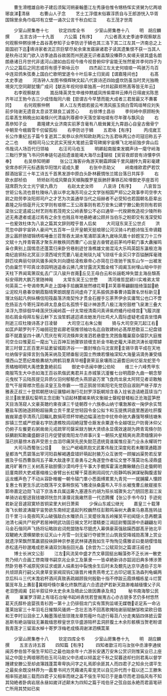<!-- { "loadSidebar": true } -->
　　曹生滑稽雄自称子建后须髯河朔豪翰墨江左秀康伯惟令甥杨恽实贤舅为忆两琅琊哀涕清昼
　　右曹山人子念
　　艺士工浮儇末俗寡淳质自与王郎游恍入华胥国锦里余角巾临邛有立壁一诵次公言千秋白虹泣
　　右王茂才世周














　　少室山房集巻十七
　　钦定四库全书
　　少室山房集巻十八
　　明　胡应麟　撰
　　五言古诗一十九首
　　六公篇【有序】
　　六公者髙太史季迪李观察献吉何观察仲黙徐博士昌谷髙参知子业李防访于鳞也其三洛下其二江左其一济南总之上距国初下迄靖诗家者流正宗巨擘尽矣余束发寤寐诸君子读其遗集恨不获一当其人是秋舟过吴门欲入访季迪昌谷故居而州民遂无识者盖頽没榛莽久矣嗟夫彼其盛名朗朗悬诸日月世代非逺河山邈如由后视今维今视昔俯仰宇宙能无怅然爰并李何四子为六公之篇后之同志或将有感于斯咏云尔
　　四杰起江左太史何琅琅一鸣骇万鸟百中连双鸧朱弦奏上国白纻歌明堂遂令十叶后率土归吴阊【谓嘉隆间也】
　　右髙太史季迪
　　河洛钟人龙图书倏辉映文起八代衰诗还四始盛坎防虽当时灵光独晩境突兀空同颠犹懐广成问【献吉年视何徐辈独髙一时并起薛郑熊髙等皆无年云】
　　右李观察献吉
　　嵩岳降英灵生申维仲黙威凤抟紫霄祥云捧丹日得嵗劣陈思齐年过王勃今古三少成惜哉同六极【尝谓古今早慧而能大成者三君居最又不夀畧同】
　　右何观察仲黙
　　斯人江左秀朗若披云岑清风振玉佩白雪鸣瑶琴应刘失前步陆谢无遗音太息谈艺録良工诚苦心
　　右徐博士昌谷
　　李何峙中原顾盼失后辈髙生稍晩出如渑倏兴代清庙列尊彛中天落空翠咄嗟有尽年骤与飘风会
　　右髙叅知子业
　　嘉隆建大业济南实前茅含毫有八极耸翼无九霄遐心自皇古傲骨宁中朝至今蛾眉雪千仞留孤标
　　右李防访于鳞
　　五君咏【有序】
　　丙戌嵗王长公作重纪五子篇今复逝其二矣叅以余所知欧赵两公为五君咏两公亦司冦旧称五子之二也
　　桓桓司马公文武实天授大笔摅云雷穹碑揭宇宙横飞北地前独步弇山后伟哉词人场百代归领袖
　　右汪司马伯玉
　　明卿起南服束发嫺声诗一麾守岭海三黜行罗施飞书问供奉链句追拾遗谁能竭大海尽出瑚枝【吴官夜郎尝有诗懐李供奉】
　　右吴叅知明卿
　　张公江海客丱角游天朝霜蹄躏千里风翮抟九霄彩毫建安席赤帜开元标遇我华阳馆片诺成久要
　　右张中丞助父
　　岭南维欧君俨若饮醇酒拙宦三十年工诗五千首黑发游中原白头卧林薮惆怅兰隂台落日共挥手
　　右欧水部桢伯
　　矫矫赵司成风槩自天植胸腹罗星辰肺肝秉铁石轮埋御史亭座首司冦席蔚为文士光宁彼九鼎力
　　右赵太史汝师
　　八哀诗【有序】
　　八哀皆当世钜公名流也昔杜陵咏八哀以李北海苏司业之文学张相国严郑公之政事李司空李大尉之勋劳李汝阳郑司户之才艺为次盖通举当代之烜赫者不必受知也若国朝名臣辈出嘉隆之际倍蓰开元文学则有琅琊二王公政事则有若万安朱公建宁滕公勳劳则有若铜梁张公定逺戚公材艺则有若茂苑文公岭表黎公不必曰通举一代揆厥攸造视少陵所称述无弗逮者或逺过焉有之余生也贱且年地悬絶诸公顾并当伯乐之盼即交有浅深受知一也爰效杜体为八哀之篇其文辞则瞠乎昔人后矣
　　大司冦东吴王公世贞
　　洪荒忽中辟宇宙钟人豪间气五百年一旦开皇朝天挺琅琊公河汉骑斗杓题诗恼玉帝谪籍游尘嚣肝肠错锦绣咳唾垂兰苕胷吞太湖水笔涌耶溪涛九嵗咏凤凰十龄题宝刀十三作文赋十九抟青霄髙才聚东井散秩同西曹广心出皇古奋臂追前茅呜呼蓟门事大纛摧鸣枭仓黄别上国惕息还蓬蒿归来卧穷巷削迹甘渔樵雄文凿混沌大乐鸣英韶东瀛极沧海南纪逾铜标北冥亘沙漠西域穷荒要八埏走琬琰九域飞琼瑶千金买只字百镒酬挥毫瑰辞匹坟典丽句骈风骚多闻失刘向捷给凌枚皋帝心亦简在日夜驰干旄东山乍一出被发仍由巢竺干叩真诠漆园明逍遥香云拂几席甘露流天瓢金棺下阊阖玉树埋山坳中华折天柱下界闻鸾箫双虬去广汉八骏升岧嶤丘见王母白云和长謡乾坤失盟主海岳頽髙标安得跨大鹏万里随神飚
　　太常东吴王公世懋
　　清河维哲昆颍川实难弟太常何英英二十夸谒帝隽声走上国唾手拾巍第居然棣花萼并芙蓉蒂翩翻擅绮藻韶絶尘泥皎月悬春空朝霞豁晴霁朗朗屋百间虚舟了无系振佩游春曹诗篇骤名世标新见理汰俗起凡例纵横信阳筏磊落济南契怜才贯金石握手忘荼荠伊余实庸驽公也口不啻扢扬亘古今寄托深祢禘太息身后名孤愤千载计神游贯八极江海穷鼓枻飞泉潄三叠大泽浮九漈徘徊华峰莲厌饫闽岭荔一纡太常绶清斋问真谛紫府繙丹经绛宫飞履洪崖拍右肩金母拜左髻云軿下五浊笙鹤遽迢递龙虵发丹灶鸡犬入霞际虚疑老成丧坐惜典刑逝三叹杜陵诗髙才日凌替
　　大司空江右朱公衡
　　猗与大司空突兀起江右如匡庐颠罗列千万岫弱冠登岩廊老宿推领袖功名迄自致建树必髙厚厯敭亘二纪盘错靡不就嘉皇四十禩八荒庆在宥河流倏奔突淮泗若悬霤生灵困鱼鼈巢窟杂猿狖大庭推司空佥曰惟夏后一麾出飞云百神互驰骤铁锁缠支祈金书勒史籕大泽疏洪涛长堤障罅窦三时督工匠百里并延袤留城距济谷一一置封堠白马沈宣房圭锡华胄平成在天地吐纳偕宇宙择言到刍荛采纳及芜陋垂髫诧国士煦燠若懐袖深知大海量涓滴务兼受缅懐西山芝愿纪南极夀胡为跨鹤羽羣真毕相褒荣亘泉壤雨泣遍耆旧尚忆驱龙蛇至今贡橘柚明明大禹徳夐夐絶前后
　　御史中丞闽中滕公伯轮
　　维三十六峰秀甲东南服笃生大中丞如海王百谷夙偕武夷君并主赤城箓沆瀣餐七台明霞卧九曲一朝念黎元曳杖下云陆孩提见异质仪羽何郁郁虎头燕颔姿万里飞食肉龙泉太阿锷见者讵敢触意气干层霄襟次苞岳渎皇王及帝霸一一悟正鹄居邻紫阳宅先觉窃自淑刚严继子厚方雅表正叔三十登熙朝厯块征骥騄岭海行花封罗浮翫朝旭含香入铨省造请絶苴牍当门忌兰故里蓺松菊明主念旧勳飞诏起林麓朅来柄文衡越士罄程督楼船泛沧海蓝笋厯天目浩荡窥人文豪英聴约束夜课三千徒朝荐十六族泰山纳寸壤渤澥收一掬伊余实驽蹇盐车困驰逐顾盼超骊黄立贡千里足世轻园令金公拟卞和玉提携洞底里邂逅吐肝腹峩峩翠虚亭清燕几回瞩礼数捐苛烦杯斚絶边幅潢池忽中扰帝命驰大纛强弩横钱塘朱旂镇三竺威严控豪右字防逮樵牧闾阎絶冦警仓厫发余粟遂令全越氓比户防膏沐仰父仍俯子左餐更右粥凿凿元戎疏宰司罄采録方酬大贤绩永显儒效速胡为跨青鸾倏尔防妖鵩剧知勳庸盛翻讶日月促譬彼南阳龙尽瘁事兴复一朝殒大星精爽尚肃肃缅懐涧中藻已拱墓傍木吞声受恩士血泪尽痛哭先民失懿范遗统竟谁属惟应圣门业永永耀斑竹
　　大司马西蜀张公佳
　　张公产岷峨夙抱文武畧伟哉沈深度宛若未雕璞通籍游皇都浩气贯碧落出宰河阳县解褐遘盘错奸萌起肘腋万众互骇愕一顾摧凶渠势若反掌握及乎任西曹亟闯五子幕大敌逢李王奋勇与之角遂登作者坛文誉不落莫功名浸鼎盛嵗月旷著作三关树髙牙敌胆慑沙漠呜呼壬午事大手覩挥霍潢池舞鳅鳝白日走蜃鳄明廷廑南顾大吏咸塞缩维公奋臂出长虹耀千莫首刷闾阎忧六街静鸣柝渊谋秘胸腹逺智运龙蠖声色了不动从容卧帷幄一朝令辕门羣小悉面缚累累九青兕一一就脯臛人懐顾复惠士有更生乐武功既荡平文事稍恢拓飞檄凌扶桑露布入平乐长裾曳曹丘敝屣接东郭帝嘉定边勋飞诏下京洛本兵属运筹九塞遵东约胡为殒长城骤失北门钥回思瀫江涘单骑访岩壑迓我钱塘郊恍忽共濠濮诧我雍然音一代恣腾攫【张公手书今存】手迹宛若新足音遽寂寞矫首铜梁里大树日萧索
　　少保山东戚公继光
　　嘉皇三十载薄海飞长鲸波涛蹴宇宙势欲东南倾定逺起列校巍然任彭黥鸣枭树大纛束马悬髙旌转战日千里刁斗竟夜鸣天山破强敌白水殱骄兵三吴蹙徐海五岭摧吴平初闻燧火息再覩潢池清七闽共尸祝俨若居神明武功固日揭文艺时潜精娄江谒廷尉蜀国游中丞翩翩左司马金石偕同声飞扬将坛略趺宕词苑盟随车尽貔虎入幕俱豪英强敌躏西鄙髙牙驰北平双鞬絶大漠横槊歌长征天山十月雪一剑无留行夺彼贺兰山筑我受降城勋髙薄上赏业就遗浮荣飘然策羸驷投袂辞神京参差武林驿遇我如生平恂恂见儒雅讵曰曼胡缨惜哉赤松逺丹砂邈难成悲来诵双剑海岳回光晶【余尝为二公赋双剑之篇谓汪戚也】
　　博士长洲文公彭
　　江左风流吴中盛才杰文章固挺出翰藻弥不乏长洲一散吏势乃倾六合画工啓南理书嗣京兆业余工及篆隶一一皆卓絶新诗亦韶润旧典多博涉萧然卧穷巷不减原宪侠征求或匪人绢素划中裂愧余生后时未及覩先达京华遇伯子忘年共颃颉真行嗣父风隶草变家阀双钩幻唐晋片楮贵燕粤尤工古印记珉玉浩森列龟螭两京后科斗三代末澹宕杯酒间真致表疏越顾我何殷勤十指不停跋云霞焕楣栋星斗烂筐箧厐年及上夀彭冀相埒倏尔乗化终飘然返六合遗迹俨若新天路渺难越缅懐父子风老泪堕阊阖【前半叙征仲太史余未及晤此公故因夀承及焉】
　　秘书南海黎公民表
　　嶪嶪罗浮颠上有瑶石台秘书起岭表恍若登峩嵬古心亦古貌多艺仍多材悠然葛天氏醇朴逾婴孩青衫困一第十上仍徘徊龙门实有策狗监嗟无媒匏讵足系一命沾蓬莱拙宦三十年羽毛日摧頽风骚炳一念壮志浩不回髙歌掩陆谢丽赋酬邹枚梁欧日倡和王李时沿洄余工入翰墨落纸皆琼瑰龙章剪薤叶鸟迹行莓苔八分走夷貊四体摅云雷邕斯有絶诣锴铉无兼裁缅思穆皇世京华盛游陪杯盂洞肝腹土木余形骸横当贺老盼谓我青莲才三留瀫水棹十寄罗浮梅老成倏凋谢涕泗横蒿莱




　　少室山房集巻十八
　　钦定四库全书
　　少室山房集巻十九
　　明　胡应麟　撰
　　五言古诗五首
　　四知篇【有序】
　　四知者歙汪司马汝张中丞濠李通侯闽苏参伯皆不佞生平知已之最也始余年十六游长安遘万安朱公赏识则惟寅业已上座延之中国士两琅琊而伯玉司马助父中丞咸以倾盖定千秋之契暮途却扫则君禹以督学踵建安滕公至却卤簿践蓬蒿卑卑执问字之礼焉即余匪其人而四君子之知余允谓平生之最矣余既没林莽为一蠧羣书间方凭藉诸先辈宠灵以自见异代而十载以还二王滕朱相率殒逝越三载而四君子又相率而继之盖不佞生平知已于是垂尽而老泪临风有不知其恸絶者卧病岩居永昼如嵗详述颠末为四知之篇于戏伯牙之弦自兹永絶而君苖笔研亡所用其焚如已矣
